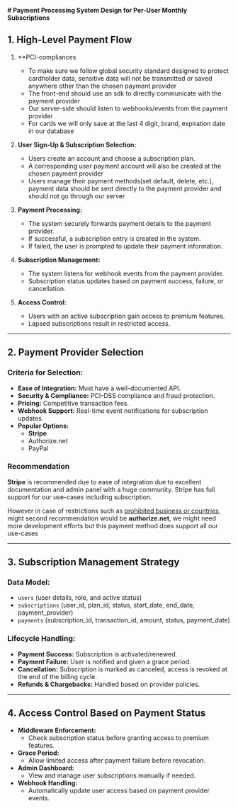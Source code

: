 **# Payment Processing System Design for Per-User Monthly Subscriptions**

## **1. High-Level Payment Flow**

1. \*\*PCI-compliances

   - To make sure we follow global security standard designed to protect cardholder data, sensitive data will not be
     transmitted or saved anywhere other than the chosen payment provider
   - The front-end should use an sdk to directly communicate with the payment provider
   - Our server-side should listen to webhooks/events from the payment provider
   - For cards we will only save at the last 4 digit, brand, expiration date in our database

1. **User Sign-Up & Subscription Selection:**

   - Users create an account and choose a subscription plan.
   - A corresponding user payment account will also be created at the chosen payment provider
   - Users manage their payment methods(set default, delete, etc.), payment data should be sent directly to the payment
     provider and should not go through our server

1. **Payment Processing:**

   - The system securely forwards payment details to the payment provider.
   - If successful, a subscription entry is created in the system.
   - If failed, the user is prompted to update their payment information.

1. **Subscription Management:**

   - The system listens for webhook events from the payment provider.
   - Subscription status updates based on payment success, failure, or cancellation.

1. **Access Control:**
   - Users with an active subscription gain access to premium features.
   - Lapsed subscriptions result in restricted access.

---

## **2. Payment Provider Selection**

### **Criteria for Selection:**

- **Ease of Integration:** Must have a well-documented API.
- **Security & Compliance:** PCI-DSS compliance and fraud protection.
- **Pricing:** Competitive transaction fees.
- **Webhook Support:** Real-time event notifications for subscription updates.
- **Popular Options:**
  - **Stripe**
  - Authorize.net
  - PayPal

### Recommendation

**Stripe** is recommended due to ease of integration due to excellent documentation and admin panel with a huge
community. Stripe has full support for our use-cases including subscription.

However in case of restrictions such as
[prohibited business or countries](https://support.stripe.com/questions/prohibited-and-restricted-businesses-list-faqs),
might second recommendation would be **authorize.net**, we might need more development efforts but this payment method
does support all our use-cases

---

## **3. Subscription Management Strategy**

### **Data Model:**

- `users` (user details, role, and active status)
- `subscriptions` (user_id, plan_id, status, start_date, end_date, payment_provider)
- `payments` (subscription_id, transaction_id, amount, status, payment_date)

### **Lifecycle Handling:**

- **Payment Success:** Subscription is activated/renewed.
- **Payment Failure:** User is notified and given a grace period.
- **Cancellation:** Subscription is marked as canceled, access is revoked at the end of the billing cycle.
- **Refunds & Chargebacks:** Handled based on provider policies.

---

## **4. Access Control Based on Payment Status**

- **Middleware Enforcement:**
  - Check subscription status before granting access to premium features.
- **Grace Period:**
  - Allow limited access after payment failure before revocation.
- **Admin Dashboard:**
  - View and manage user subscriptions manually if needed.
- **Webhook Handling:**
  - Automatically update user access based on payment provider events.

